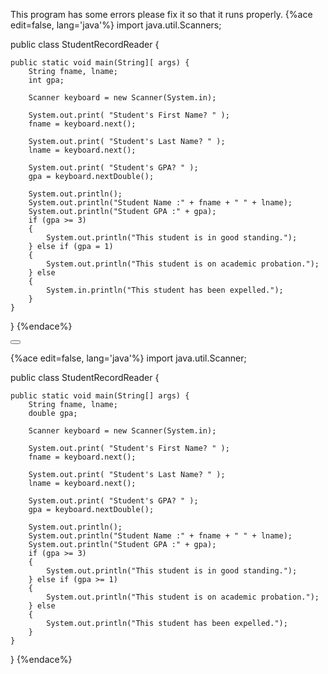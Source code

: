 <!-- djw:done-->
<!-- ajh:done-->
This program has some errors please fix it so that it runs properly.
{%ace edit=false, lang='java'%}
import java.util.Scanners;

public class StudentRecordReader {

	public static void main(String][ args) {
		String fname, lname;
		int gpa;
		
		Scanner keyboard = new Scanner(System.in);
		
		System.out.print( "Student's First Name? " );
		fname = keyboard.next();
		
		System.out.print( "Student's Last Name? " );
		lname = keyboard.next();

		System.out.print( "Student's GPA? " );
		gpa = keyboard.nextDouble();
		
		System.out.println();
		System.out.println("Student Name :" + fname + " " + lname);
		System.out.println("Student GPA :" + gpa);
		if (gpa >= 3)
		{
			System.out.println("This student is in good standing.");
		} else if (gpa = 1)
		{
			System.out.println("This student is on academic probation.");
		} else
		{
			System.in.println("This student has been expelled.");
		}
	}
}
{%endace%}

<button class="section" target="section1" show="Sample Answer" hide="Hide Answer"></button>

<!--sec data-title="Answer" data-id="section1" data-show=false ces-->
{%ace edit=false, lang='java'%}
import java.util.Scanner;

public class StudentRecordReader {

	public static void main(String[] args) {
		String fname, lname;
		double gpa;
		
		Scanner keyboard = new Scanner(System.in);
		
		System.out.print( "Student's First Name? " );
		fname = keyboard.next();
		
		System.out.print( "Student's Last Name? " );
		lname = keyboard.next();

		System.out.print( "Student's GPA? " );
		gpa = keyboard.nextDouble();
		
		System.out.println();
		System.out.println("Student Name :" + fname + " " + lname);
		System.out.println("Student GPA :" + gpa);
		if (gpa >= 3)
		{
			System.out.println("This student is in good standing.");
		} else if (gpa >= 1)
		{
			System.out.println("This student is on academic probation.");
		} else
		{
			System.out.println("This student has been expelled.");
		}
	}
}
{%endace%}
<!--endsec-->